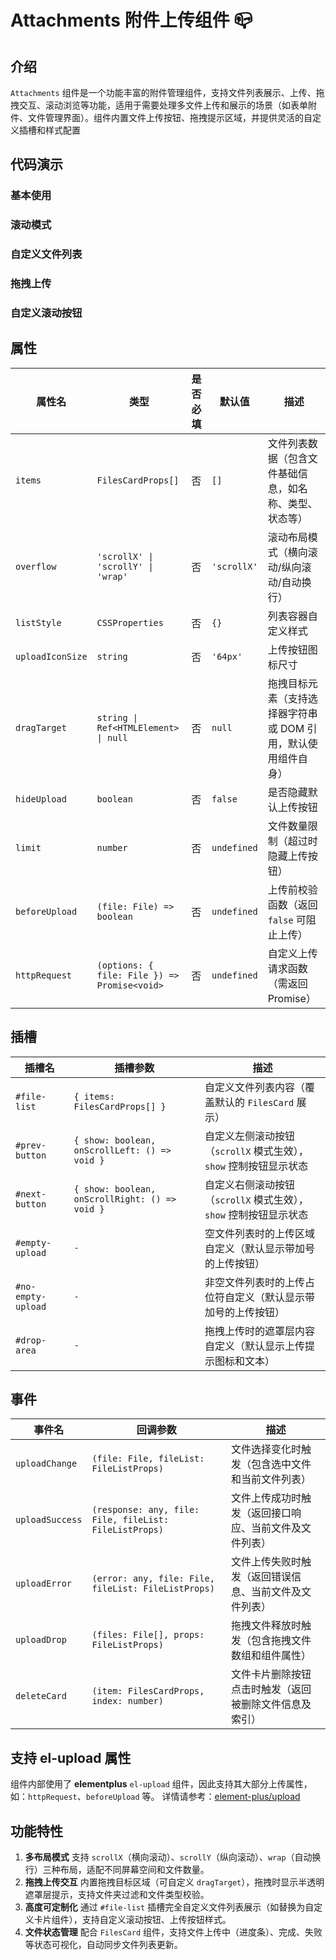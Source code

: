 # Attachments 附件上传组件 📪️

## 介绍

`Attachments` 组件是一个功能丰富的附件管理组件，支持文件列表展示、上传、拖拽交互、滚动浏览等功能，适用于需要处理多文件上传和展示的场景（如表单附件、文件管理界面）。组件内置文件上传按钮、拖拽提示区域，并提供灵活的自定义插槽和样式配置

## 代码演示

### 基本使用

<demo src="./demos/base.vue"></demo>

### 滚动模式

<demo src="./demos/scroll-mode.vue"></demo>

### 自定义文件列表

<demo src="./demos/custom-list.vue"></demo>

### 拖拽上传

<demo src="./demos/drag-upload.vue"></demo>

### 自定义滚动按钮

<demo src="./demos/custom-scroll-buttons.vue"></demo>

## 属性

| 属性名            | 类型                          | 是否必填 | 默认值            | 描述                                                                 |
|-------------------|-------------------------------|----------|-------------------|----------------------------------------------------------------------|
| `items`           | `FilesCardProps[]`            | 否       | `[]`              | 文件列表数据（包含文件基础信息，如名称、类型、状态等）               |
| `overflow`        | `'scrollX' \| 'scrollY' \| 'wrap'` | 否   | `'scrollX'`       | 滚动布局模式（横向滚动/纵向滚动/自动换行）                           |
| `listStyle`       | `CSSProperties`               | 否       | `{}`              | 列表容器自定义样式                                                   |
| `uploadIconSize`  | `string`                      | 否       | `'64px'`          | 上传按钮图标尺寸                                                     |
| `dragTarget`      | `string \| Ref<HTMLElement> \| null` | 否 | `null`          | 拖拽目标元素（支持选择器字符串或 DOM 引用，默认使用组件自身）         |
| `hideUpload`      | `boolean`                     | 否       | `false`           | 是否隐藏默认上传按钮                                                 |
| `limit`           | `number`                      | 否       | `undefined`       | 文件数量限制（超过时隐藏上传按钮）                                   |
| `beforeUpload`    | `(file: File) => boolean`     | 否       | `undefined`       | 上传前校验函数（返回 `false` 可阻止上传）                             |
| `httpRequest`     | `(options: { file: File }) => Promise<void>` | 否 | `undefined` | 自定义上传请求函数（需返回 Promise）                                 |

## 插槽

| 插槽名                | 插槽参数                     | 描述                                                                 |
|-----------------------|------------------------------|----------------------------------------------------------------------|
| `#file-list`         | `{ items: FilesCardProps[] }` | 自定义文件列表内容（覆盖默认的 `FilesCard` 展示）                   |
| `#prev-button`       | `{ show: boolean, onScrollLeft: () => void }` | 自定义左侧滚动按钮（`scrollX` 模式生效），`show` 控制按钮显示状态 |
| `#next-button`       | `{ show: boolean, onScrollRight: () => void }` | 自定义右侧滚动按钮（`scrollX` 模式生效），`show` 控制按钮显示状态 |
| `#empty-upload`      | `-`                           | 空文件列表时的上传区域自定义（默认显示带加号的上传按钮）             |
| `#no-empty-upload`   | `-`                           | 非空文件列表时的上传占位符自定义（默认显示带加号的上传按钮）         |
| `#drop-area`         | `-`                           | 拖拽上传时的遮罩层内容自定义（默认显示上传提示图标和文本）           |

## 事件

| 事件名            | 回调参数                                   | 描述                                                                 |
|-------------------|--------------------------------------------|----------------------------------------------------------------------|
| `uploadChange`    | `(file: File, fileList: FileListProps)`    | 文件选择变化时触发（包含选中文件和当前文件列表）                     |
| `uploadSuccess`   | `(response: any, file: File, fileList: FileListProps)` | 文件上传成功时触发（返回接口响应、当前文件及文件列表）         |
| `uploadError`     | `(error: any, file: File, fileList: FileListProps)` | 文件上传失败时触发（返回错误信息、当前文件及文件列表）         |
| `uploadDrop`      | `(files: File[], props: FileListProps)`    | 拖拽文件释放时触发（包含拖拽文件数组和组件属性）                     |
| `deleteCard`      | `(item: FilesCardProps, index: number)`    | 文件卡片删除按钮点击时触发（返回被删除文件信息及索引）               |

## 支持 el-upload 属性

组件内部使用了 **elementplus** `el-upload` 组件，因此支持其大部分上传属性，如：`httpRequest`、`beforeUpload` 等。 详情请参考：[element-plus/upload](https://element-plus.org/zh-CN/component/upload.html)

## 功能特性

1. **多布局模式** 支持 `scrollX`（横向滚动）、`scrollY`（纵向滚动）、`wrap`（自动换行）三种布局，适配不同屏幕空间和文件数量。
2. **拖拽上传交互** 内置拖拽目标区域（可自定义 `dragTarget`），拖拽时显示半透明遮罩层提示，支持文件夹过滤和文件类型校验。
3. **高度可定制化** 通过 `#file-list` 插槽完全自定义文件列表展示（如替换为自定义卡片组件），支持自定义滚动按钮、上传按钮样式。
4. **文件状态管理** 配合 `FilesCard` 组件，支持文件上传中（进度条）、完成、失败等状态可视化，自动同步文件列表更新。
